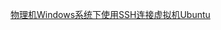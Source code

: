 [物理机Windows系统下使用SSH连接虚拟机Ubuntu](https://blog.csdn.net/CSNN2019/article/details/115257418?ops_request_misc=%257B%2522request%255Fid%2522%253A%2522165027343116780357284337%2522%252C%2522scm%2522%253A%252220140713.130102334.pc%255Fall.%2522%257D&request_id=165027343116780357284337&biz_id=0&utm_medium=distribute.pc_search_result.none-task-blog-2~all~first_rank_ecpm_v1~rank_v31_ecpm-4-115257418.142^v9^control,157^v4^control&utm_term=%E8%99%9A%E6%8B%9F%E6%9C%BAubuntussh&spm=1018.2226.3001.4187)